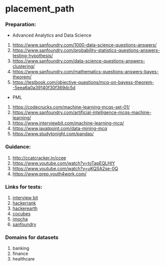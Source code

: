# placement_path

### Preparation: 
- Advanced Analytics and Data Science 

1. https://www.sanfoundry.com/1000-data-science-questions-answers/
2. https://www.sanfoundry.com/probability-statistics-questions-answers-testing-hypothesis/
3. https://www.sanfoundry.com/data-science-questions-answers-clustering/
4. https://www.sanfoundry.com/mathematics-questions-answers-bayes-theorem/
5. https://testbook.com/objective-questions/mcq-on-bayess-theorem--5eea6a0a39140f30f369dc5d

- PML
1. https://codecrucks.com/machine-learning-mcqs-set-01/
2. https://www.sanfoundry.com/artificial-intelligence-mcqs-machine-learning/
3. https://www.interviewbit.com/machine-learning-mcq/
4. https://www.javatpoint.com/data-mining-mcq
5. https://www.studytonight.com/pandas/


### Guidance: 
1. http://ccatcracker.in/ccee
2. https://www.youtube.com/watch?v=toTapEQLHIY
3. https://www.youtube.com/watch?v=uKQSA2se-0Q
4. https://www.prep.youth4work.com/

### Links for tests:

1. [interview bit](https://www.interviewbit.com/data-structure-mcq/)
2. [hackerrank](https://www.hackerrank.com/domains/data-structures)
3. [hackerearth](https://www.hackerearth.com/practice/)
4. [cocubes](https://testseries.edugorilla.com/tests/738/cocubes#TS_exam_testSeries)
5. [imocha](https://www.imocha.io/pre-employment-testing/it-skill-test)
6. [sanfoundry](https://www.sanfoundry.com/computer-science-questions-answers/)

### Domains for datasets
1. banking
2. finance
3. healthcare
